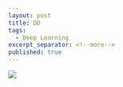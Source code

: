 ```yaml
---
layout: post
title: DD
tags:
  - Deep Learning
excerpt_separator: <!--more-->
published: true
---
```

![](/devilsadvocatediwakar/assets/img/1.jpg)
